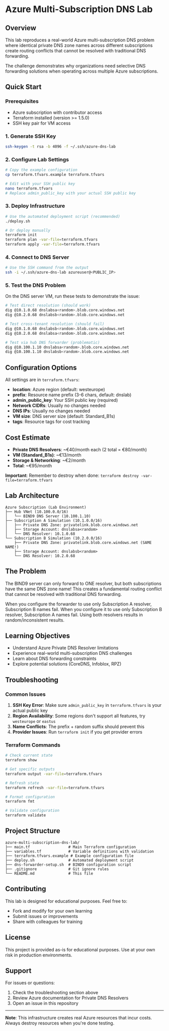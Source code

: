 # Azure Multi-Subscription DNS Lab

## Overview

This lab reproduces a real-world Azure multi-subscription DNS problem where identical private DNS zone names across different subscriptions create routing conflicts that cannot be resolved with traditional DNS forwarding.

The challenge demonstrates why organizations need selective DNS forwarding solutions when operating across multiple Azure subscriptions.

## Quick Start

### Prerequisites

- Azure subscription with contributor access
- Terraform installed (version >= 1.5.0)
- SSH key pair for VM access

### 1. Generate SSH Key

```bash
ssh-keygen -t rsa -b 4096 -f ~/.ssh/azure-dns-lab
```

### 2. Configure Lab Settings

```bash
# Copy the example configuration
cp terraform.tfvars.example terraform.tfvars

# Edit with your SSH public key
nano terraform.tfvars
# Replace admin_public_key with your actual SSH public key
```

### 3. Deploy Infrastructure

```bash
# Use the automated deployment script (recommended)
./deploy.sh

# Or deploy manually
terraform init
terraform plan -var-file=terraform.tfvars
terraform apply -var-file=terraform.tfvars
```

### 4. Connect to DNS Server

```bash
# Use the SSH command from the output
ssh -i ~/.ssh/azure-dns-lab azureuser@<PUBLIC_IP>
```

### 5. Test the DNS Problem

On the DNS server VM, run these tests to demonstrate the issue:

```bash
# Test direct resolution (should work)
dig @10.1.0.68 dnslabsa<random>.blob.core.windows.net
dig @10.2.0.68 dnslabsb<random>.blob.core.windows.net

# Test cross-tenant resolution (should fail)
dig @10.1.0.68 dnslabsb<random>.blob.core.windows.net
dig @10.2.0.68 dnslabsa<random>.blob.core.windows.net

# Test via hub DNS forwarder (problematic)
dig @10.100.1.10 dnslabsa<random>.blob.core.windows.net
dig @10.100.1.10 dnslabsb<random>.blob.core.windows.net
```

## Configuration Options

All settings are in `terraform.tfvars`:

- **location**: Azure region (default: westeurope)
- **prefix**: Resource name prefix (3-6 chars, default: dnslab)
- **admin_public_key**: Your SSH public key (required)
- **Network CIDRs**: Usually no changes needed
- **DNS IPs**: Usually no changes needed
- **VM size**: DNS server size (default: Standard_B1s)
- **tags**: Resource tags for cost tracking

## Cost Estimate

- **Private DNS Resolvers**: ~€40/month each (2 total = €80/month)
- **VM (Standard_B1s)**: ~€13/month
- **Storage & Networking**: ~€2/month
- **Total**: ~€95/month

**Important**: Remember to destroy when done: `terraform destroy -var-file=terraform.tfvars`

## Lab Architecture

```
Azure Subscription (Lab Environment)
├── Hub VNet (10.100.0.0/16)
│   └── BIND9 DNS Server (10.100.1.10)
├── Subscription A Simulation (10.1.0.0/16)
│   ├── Private DNS Zone: privatelink.blob.core.windows.net
│   ├── Storage Account: dnslabsa<random>
│   └── DNS Resolver: 10.1.0.68
└── Subscription B Simulation (10.2.0.0/16)
    ├── Private DNS Zone: privatelink.blob.core.windows.net (SAME NAME!)
    ├── Storage Account: dnslabsb<random>
    └── DNS Resolver: 10.2.0.68
```

## The Problem

The BIND9 server can only forward to ONE resolver, but both subscriptions have the same DNS zone name! This creates a fundamental routing conflict that cannot be resolved with traditional DNS forwarding.

When you configure the forwarder to use only Subscription A resolver, Subscription B names fail. When you configure it to use only Subscription B resolver, Subscription A names fail. Using both resolvers results in random/inconsistent results.

## Learning Objectives

- Understand Azure Private DNS Resolver limitations
- Experience real-world multi-subscription DNS challenges
- Learn about DNS forwarding constraints
- Explore potential solutions (CoreDNS, Infoblox, RPZ)

## Troubleshooting

### Common Issues

1. **SSH Key Error**: Make sure `admin_public_key` in `terraform.tfvars` is your actual public key
2. **Region Availability**: Some regions don't support all features, try `westeurope` or `eastus`
3. **Name Conflicts**: The prefix + random suffix should prevent this
4. **Provider Issues**: Run `terraform init` if you get provider errors

### Terraform Commands

```bash
# Check current state
terraform show

# Get specific outputs
terraform output -var-file=terraform.tfvars

# Refresh state
terraform refresh -var-file=terraform.tfvars

# Format configuration
terraform fmt

# Validate configuration
terraform validate
```

## Project Structure

```
azure-multi-subscription-dns-lab/
├── main.tf                 # Main Terraform configuration
├── variables.tf            # Variable definitions with validation
├── terraform.tfvars.example # Example configuration file
├── deploy.sh               # Automated deployment script
├── dns-forwarder-setup.sh  # BIND9 configuration script
├── .gitignore              # Git ignore rules
└── README.md               # This file
```

## Contributing

This lab is designed for educational purposes. Feel free to:

- Fork and modify for your own learning
- Submit issues or improvements
- Share with colleagues for training

## License

This project is provided as-is for educational purposes. Use at your own risk in production environments.

## Support

For issues or questions:
1. Check the troubleshooting section above
2. Review Azure documentation for Private DNS Resolvers
3. Open an issue in this repository

---

**Note**: This infrastructure creates real Azure resources that incur costs. Always destroy resources when you're done testing.
